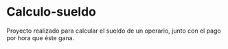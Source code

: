 # Calculo-sueldo
Proyecto realizado para calcular el sueldo de un operario, junto con el pago por hora que éste gana.
